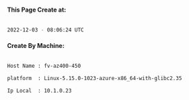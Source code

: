
   
#### This Page Create at:

```bash

2022-12-03 - 08:06:24 UTC

```

#### Create By Machine:

```bash

Host Name : fv-az400-450

platform  : Linux-5.15.0-1023-azure-x86_64-with-glibc2.35

Ip Local  : 10.1.0.23

```


